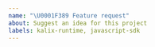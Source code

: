 ```yaml
---
name: "\U0001F389 Feature request"
about: Suggest an idea for this project
labels: kalix-runtime, javascript-sdk
---
```

